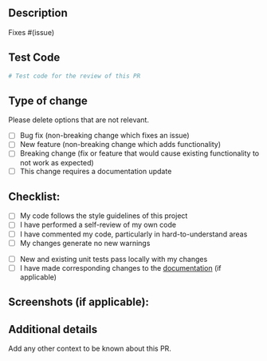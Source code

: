## Description

<!-- Please include a summary of the change and which issue is fixed. Please also include relevant motivation and context. -->


<!-- If it fixes an open issue, please link to the issue here. -->
Fixes #(issue)

## Test Code

```python
# Test code for the review of this PR
```

## Type of change

Please delete options that are not relevant.

- [ ] Bug fix (non-breaking change which fixes an issue)
- [ ] New feature (non-breaking change which adds functionality)
- [ ] Breaking change (fix or feature that would cause existing functionality to not work as expected)
- [ ] This change requires a documentation update

## Checklist:

- [ ] My code follows the style guidelines of this project
- [ ] I have performed a self-review of my own code
- [ ] I have commented my code, particularly in hard-to-understand areas
- [ ] My changes generate no new warnings

<!-- - [ ] I have added tests that prove my fix is effective or that my feature works as expected -->

- [ ] New and existing unit tests pass locally with my changes
- [ ] I have made corresponding changes to the [documentation](https://github.com/flet-dev/website) (if applicable)

## Screenshots (if applicable):

## Additional details

Add any other context to be known about this PR.

